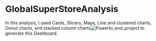 # GlobalSuperStoreAnalysis
In this analysis, I used Cards, Slicers, Maps, Line and clustered charts, Donut charts, and stacked column charts![Powerbi_end_project](https://github.com/Emilinjoseph/GlobalSuperStoreAnalysis/assets/37008863/cc69613e-7f83-4c65-81e9-9d7de43a99a8)
 to generate this Dashboard.

